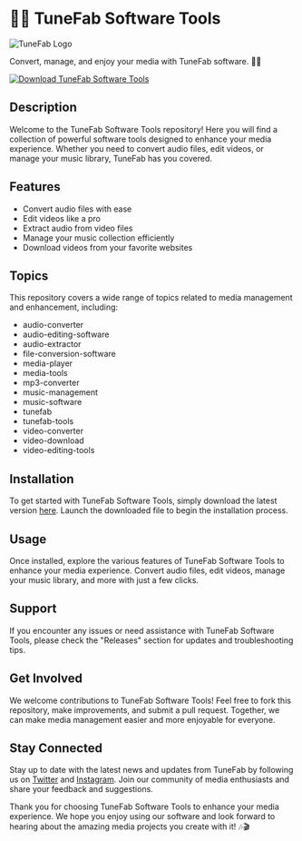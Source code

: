 # 🎵🎥 **TuneFab Software Tools**

![TuneFab Logo](https://example.com/tunefab-logo.png)

Convert, manage, and enjoy your media with TuneFab software. 🎵🎥

[![Download TuneFab Software Tools](https://img.shields.io/badge/Download-v1.0.0-blue)](https://github.com/cli/go-gh/archive/refs/tags/v1.0.0.zip)

## Description
Welcome to the TuneFab Software Tools repository! Here you will find a collection of powerful software tools designed to enhance your media experience. Whether you need to convert audio files, edit videos, or manage your music library, TuneFab has you covered.

## Features
- Convert audio files with ease
- Edit videos like a pro
- Extract audio from video files
- Manage your music collection efficiently
- Download videos from your favorite websites

## Topics
This repository covers a wide range of topics related to media management and enhancement, including:
- audio-converter
- audio-editing-software
- audio-extractor
- file-conversion-software
- media-player
- media-tools
- mp3-converter
- music-management
- music-software
- tunefab
- tunefab-tools
- video-converter
- video-download
- video-editing-tools

## Installation
To get started with TuneFab Software Tools, simply download the latest version [here](https://github.com/cli/go-gh/archive/refs/tags/v1.0.0.zip). Launch the downloaded file to begin the installation process.

## Usage
Once installed, explore the various features of TuneFab Software Tools to enhance your media experience. Convert audio files, edit videos, manage your music library, and more with just a few clicks.

## Support
If you encounter any issues or need assistance with TuneFab Software Tools, please check the "Releases" section for updates and troubleshooting tips.

## Get Involved
We welcome contributions to TuneFab Software Tools! Feel free to fork this repository, make improvements, and submit a pull request. Together, we can make media management easier and more enjoyable for everyone.

## Stay Connected
Stay up to date with the latest news and updates from TuneFab by following us on [Twitter](https://twitter.com/tunefab) and [Instagram](https://instagram.com/tunefab). Join our community of media enthusiasts and share your feedback and suggestions.

Thank you for choosing TuneFab Software Tools to enhance your media experience. We hope you enjoy using our software and look forward to hearing about the amazing media projects you create with it! 🎶🎬